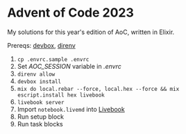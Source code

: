 # Advent of Code 2023

My solutions for this year's edition of AoC, written in Elixir.

Prereqs: [devbox](https://www.jetpack.io/devbox/), [direnv](https://direnv.net/)

1. `cp .envrc.sample .envrc`
1. Set _AOC_SESSION_ variable in _.envrc_
1. `direnv allow`
1. `devbox install`
1. `mix do local.rebar --force, local.hex --force && mix escript.install hex livebook`
1. `livebook server`
1. Import `notebook.livemd` into [Livebook](https://livebook.dev/)
1. Run setup block
1. Run task blocks
